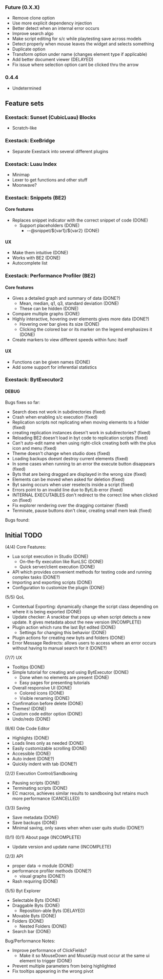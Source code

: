 ### Future (0.X.X)
* Remove clone option
* Use more explicit dependency injection
* Better detect when an internal error occurs
* Improve search algo
* Make script editing for s/c while playtesting save across models
* Detect properly when mouse leaves the widget and selects something
* Duplicate option
* Transform option under name (changes element type if applicable)
* Add better document viewer (DELAYED)
* Fix issue where selection option cant be clicked thru the arrow

### 0.4.4
* Undetermined



## Feature sets

### Exestack: Sunset (CubicLuau) Blocks
* Scratch-like


### Exestack: ExeBridge
* Separate Exestack into several different plugins


### Exestack: Luau Index
* Minimap
* Lexer to get functions and other stuff
* Moonwave?


### Exestack: Snippets (BE2)

#### Core features
* Replaces snippet indicator with the correct snippet of code (DONE)
  * Support placeholders (DONE)
    * --@snippet/\${var1}/\${var2} (DONE)

#### UX
* Make them intuitive (DONE)
* Works with BE2 (DONE)
* Autocomplete list


### Exestack: Performance Profiler (BE2)
#### Core features
* Gives a detailed graph and summary of data (DONE?)
  * Mean, median, q1, q3, standard deviation (DONE)
  * These can be hidden (DONE)
* Compare multiple graphs (DONE)
* Highly interactive, hovering over elements gives more data (DONE?)
  * Hovering over bar gives its size (DONE)
  * Clicking the colored bar or its marker on the legend emphasizes it (DONE)
* Create markers to view different speeds within func itself

#### UX
* Functions can be given names (DONE)
* Add some support for inferential statistics


### Exestack: BytExecutor2

#### DEBUG

Bugs fixes so far:
* Search does not work in subdirectories (fixed)
* Crash when enabling s/c execution (fixed)
* Replication scripts not replicating when moving elements to a folder (fixed)
* creating replication instances doesn't work in subdirectories? (fixed)
* Reloading BE2 doesn't load in byt code to replication scripts (fixed)
* Can't auto-edit name when using right-click creating both with the plus icon and menu (fixed)
* Theme doesn't change when studio does (fixed)
* Loading backups doesnt destroy current elements (fixed)
* In some cases when running to an error the execute button disappears (fixed)
* Byts that are being dragged are displayed in the wrong size (fixed)
* Elements can be moved when asked for deletion (fixed)
* Byt saving occurs when user reselects inside a script (fixed)
* Errors point to an invalid line due to BytLib error (fixed)
* INTERNAL EXECUTABLES don't redirect to the correct line when clicked on (fixed)
* Fix explorer rendering over the dragging container (fixed)
* Terminate, pause buttons don't clear, creating small mem leak (fixed)

Bugs found:


## Initial TODO

(4/4)
Core Features:
  * Lua script execution in Studio (DONE)
    * On-the-fly execution like RunLSC (DONE)
    * Quick server/client execution (DONE)
  * API which provides convenient methods for testing code and running complex tasks (DONE?)
  * Importing and exporting scripts (DONE)
  * Configuration to customize the plugin (DONE)

(5/5)
QoL
  * Contextual Exporting: dynamically change the script class depending on where it is being exported (DONE)
  * Update checker: A snackbar that pops up when script detects a new update. It gives metadata about the new version (INCOMPLETE)
  * Plugin action which runs the last Byt edited (DONE)
    * Settings for changing this behavior (DONE)
  * Plugin actions for creating new byts and folders (DONE)
  * Error Message Redirects: allows users to access where an error occurs without having to manual search for it (DONE?)

(7/7)
UX
  * Tooltips (DONE)
  * Simple tutorial for creating and using BytExecutor (DONE)
    * Done when no elements are present (DONE)
    * Easy pages for presenting tutorials
  * Overall responsive UI (DONE)
    * Colored icons (DONE)
    * Visible renaming (DONE)
  * Confirmation before delete (DONE)
  * Themes! (DONE)
  * Custom code editor option (DONE)
  * Undo/redo (DONE)

(6/6)
Ode Code Editor
  * Highlights (DONE)
  * Loads lines only as needed (DONE)
  * Easily customizable scrolling (DONE)
  * Accessible (DONE)
  * Auto indent (DONE?)
  * Quickly indent with tab (DONE?)


(2/2)
Execution Control/Sandboxing
  * Pausing scripts (DONE)
  * Terminating scripts (DONE)
  * EC macros, achieves similar results to sandboxing but retains much more performance (CANCELLED)

(3/3)
Saving
  * Save metadata (DONE)
  * Save backups (DONE)
  * Minimal saving, only saves when when user quits studio (DONE?)

(0/1)
  (0/1)
About page (INCOMPLETE)
  * Update version and update name (INCOMPLETE)

(2/3)
API
  * proper data -> module (DONE)
  * performance profiler methods (DONE?)
    * visual graphs (DONE?)
  * Rash requiring (DONE)

(5/5)
Byt Explorer
  * Selectable Byts (DONE)
  * Draggable Byts (DONE)
    * Reposition-able Byts (DELAYED)
  * Movable Byts (DONE)
  * Folders (DONE)
    * Nested Folders (DONE)
  * Search bar (DONE)


Bug/Performance Notes:
* Improve performance of ClickFields?
  * Make it so MouseDown and MouseUp must occur at the same ui element to trigger (DONE)
* Prevent multiple parameters from being highlighted
* Fix tooltips appearing in the wrong pivot